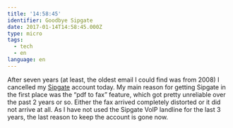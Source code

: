 ```yaml
---
title: '14:58:45'
identifier: Goodbye Sipgate
date: 2017-01-14T14:58:45.000Z
type: micro
tags:
  - tech
  - en
language: en
---
```


After seven years (at least, the oldest email I could find was from 2008) I cancelled my [Sipgate](http://www.sipgate.de) account today. My main reason for getting Sipgate in the first place was the “pdf to fax” feature, which got pretty unreliable over the past 2 years or so. Either the fax arrived completely distorted or it did not arrive at all. As I have not used the Sipgate VoIP landline for the last 3 years, the last reason to keep the account is gone now.
